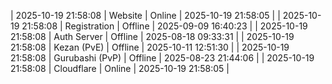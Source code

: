 | 2025-10-19 21:58:08 | Website | Online | 2025-10-19 21:58:05 |
| 2025-10-19 21:58:08 | Registration | Offline | 2025-09-09 16:40:23 |
| 2025-10-19 21:58:08 | Auth Server | Offline | 2025-08-18 09:33:31 |
| 2025-10-19 21:58:08 | Kezan (PvE) | Offline | 2025-10-11 12:51:30 |
| 2025-10-19 21:58:08 | Gurubashi (PvP) | Offline | 2025-08-23 21:44:06 |
| 2025-10-19 21:58:08 | Cloudflare | Online | 2025-10-19 21:58:05 |
